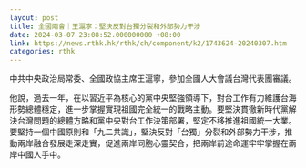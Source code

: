 ```yaml
---
layout: post
title: 全國兩會｜王滬寧：堅決反對台獨分裂和外部勢力干涉
date: 2024-03-07 23:08:52.000000000 +08:00
link: https://news.rthk.hk/rthk/ch/component/k2/1743624-20240307.htm
categories: rthk
---
```


中共中央政治局常委、全國政協主席王滬寧，參加全國人大會議台灣代表團審議。

他說，過去一年，在以習近平為核心的黨中央堅強領導下，對台工作有力維護台海形勢總體穩定，進一步掌握實現祖國完全統一的戰略主動。要堅決貫徹新時代黨解決台灣問題的總體方略和黨中央對台工作決策部署，堅定不移推進祖國統一大業。要堅持一個中國原則和「九二共識」，堅決反對「台獨」分裂和外部勢力干涉，推動兩岸融合發展走深走實，促進兩岸同胞心靈契合，把兩岸前途命運牢牢掌握在兩岸中國人手中。
